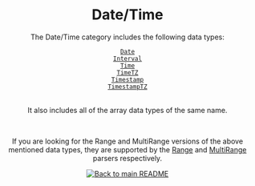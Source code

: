 <h1 align="center">
	Date/Time
</h1>
<div align="center">
  <p>The Date/Time category includes the following data types:</p>
  <a href="./Date.md"><code>Date</code></a><br/>
  <a href="./Interval.md"><code>Interval</code></a><br/>
  <a href="./Time.md"><code>Time</code></a><br/>
  <a href="./TimeTZ.md"><code>TimeTZ</code></a><br/>
  <a href="./Timestamp.md"><code>Timestamp</code></a><br/>
  <a href="./TimestampTZ.md"><code>TimestampTZ</code></a><br/>
  <br/>
  <p>It also includes all of the array data types of the same name.</p>
  <br/>
  <p>If you are looking for the Range and MultiRange versions of the above mentioned data types, they are supported by the <a href="../Ranges/Range.md">Range</a> and <a href="../Ranges/MultiRange.md">MultiRange</a> parsers respectively.</p>
</div>


<p align="center">
  <!-- Back to main README button -->
  <a href="../../README.md">
    <img src="https://img.shields.io/badge/-Back%20to%20main%20README-blue" alt="Back to main README" />
  </a>
</p>